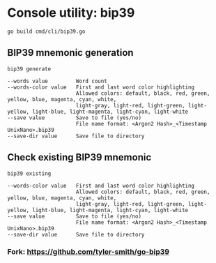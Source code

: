 # Console utility: bip39
    go build cmd/cli/bip39.go

## BIP39 mnemonic generation
    bip39 generate

    --words value         Word count
    --words-color value   First and last word color highlighting
                          Allowed colors: default, black, red, green, yellow, blue, magenta, cyan, white,
                          light-gray, light-red, light-green, light-yellow, light-blue, light-magenta, light-cyan, light-white
    --save value          Save to file (yes/no)
                          File name format: <Argon2 Hash>_<Timestamp UnixNano>.bip39
    --save-dir value      Save file to directory


## Check existing BIP39 mnemonic
    bip39 existing

    --words-color value   First and last word color highlighting
                          Allowed colors: default, black, red, green, yellow, blue, magenta, cyan, white,
                          light-gray, light-red, light-green, light-yellow, light-blue, light-magenta, light-cyan, light-white
    --save value          Save to file (yes/no)
                          File name format: <Argon2 Hash>_<Timestamp UnixNano>.bip39
    --save-dir value      Save file to directory

### Fork: https://github.com/tyler-smith/go-bip39